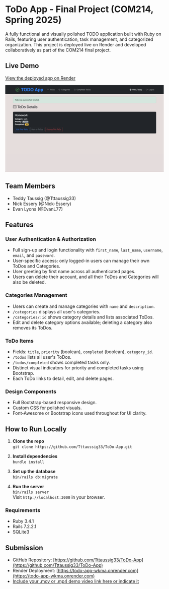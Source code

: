 #  ToDo App - Final Project (COM214, Spring 2025)

A fully functional and visually polished TODO application built with Ruby on Rails, featuring user authentication, task management, and categorized organization. This project is deployed live on Render and developed collaboratively as part of the COM214 final project.

##  Live Demo

 [View the deployed app on Render](https://todo-app-wkma.onrender.com)

![ToDo Details Screenshot](screenshots/readme-screenshot.png)

##  Team Members

- Teddy Taussig (@Tttaussig33)
- Nick Essery (@Nick-Essery)
- Evan Lyons (@EvanL77)

##  Features

###  User Authentication & Authorization
- Full sign-up and login functionality with `first_name`, `last_name`, `username`, `email`, and `password`.
- User-specific access: only logged-in users can manage their own ToDos and Categories.
- User greeting by first name across all authenticated pages.
- Users can delete their account, and all their ToDos and Categories will also be deleted.

###  Categories Management
- Users can create and manage categories with `name` and `description`.
- `/categories` displays all user's categories.
- `/categories/:id` shows category details and lists associated ToDos.
- Edit and delete category options available; deleting a category also removes its ToDos.

###  ToDo Items
- Fields: `title`, `priority` (boolean), `completed` (boolean), `category_id`.
- `/todos` lists all user's ToDos.
- `/todos/completed` shows completed tasks only.
- Distinct visual indicators for priority and completed tasks using Bootstrap.
- Each ToDo links to detail, edit, and delete pages.

###  Design Components
- Full Bootstrap-based responsive design.
- Custom CSS for polished visuals.
- Font-Awesome or Bootstrap icons used throughout for UI clarity.

##  How to Run Locally

1. **Clone the repo**  
   `git clone https://github.com/Tttaussig33/ToDo-App.git`

2. **Install dependencies**  
   `bundle install`

3. **Set up the database**  
   `bin/rails db:migrate`

4. **Run the server**  
   `bin/rails server`  
   Visit `http://localhost:3000` in your browser.

### Requirements
- Ruby 3.4.1
- Rails 7.2.2.1
- SQLite3

## Submission

- GitHub Repository: [https://github.com/Tttaussig33/ToDo-App](https://github.com/Tttaussig33/ToDo-App)
- Render Deployment: [https://todo-app-wkma.onrender.com](https://todo-app-wkma.onrender.com)
- [Include your .mov or .mp4 demo video link here or indicate it]()
